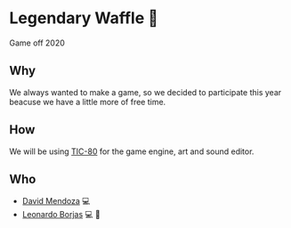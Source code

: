 # Legendary Waffle :waffle:
Game off 2020
## Why
We always wanted to make a game, so we decided to participate this year beacuse we have a little more of free time.

## How
We will be using [TIC-80](https://github.com/nesbox/TIC-80) for the game engine, art and sound editor.

## Who
* [David Mendoza](https://github.com/mendoza) :computer: 
* [Leonardo Borjas](https://github.com/leonard1on) :computer: :art: 
